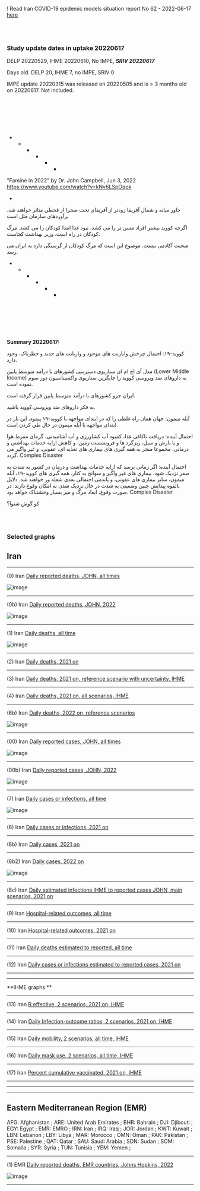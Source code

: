 ! Read Iran COVID-19 epidemic models situation report No 62 - 2022-06-17 [here](https://github.com/pourmalek/covir2/blob/main/situation%20reports/62%20Iran%20COVID-19%20epidemic%20models%20situation%20report%20No%2062%20–%202022-06-17.pdf)

<br/><br/> 


### Study update dates in uptake 20220617

DELP 20220529, IHME 20220610, No IMPE, **_SRIV 20220617_** 

Days old: DELP 20, IHME 7, no IMPE, SRIV 0

IMPE update 20220315 was released on 20220505 and is > 3 months old on 20220617. Not included. 

<br/><br/> 




<br/><br/> 


+ + + + + + 
"Famine in 2022" by Dr. John Campbell, Jun 3, 2022 https://www.youtube.com/watch?v=kNv6LSpOqok

*

<div dir="rtr"> 
  
خاور میانه و شمال آفریقا زودتر از آفریقای تحت صحرا از قحطی متاثر خواهند شد.  برآوردهای سازمان ملل است
  
اگرچه کووید بیشتر افراد مسن تر را می کشد، نبود غذا ابتدا کودکان را می کشد. مرگ کودکان در راه است. وزیر بهداشت کجاست. 
  
 صحبت آکادمی نیست. موضوع این است که مرگ کودکان از گرسنگی دارد به ایران می رسد.

  <div dir="ltr">

+ + + + + + 

<br/><br/> 


<div dir="rtr"> 

 
<br/><br/> 


**Summary 20220617:**

<div dir="rtr"> 

 

کووید-۱۹: احتمال چرخش وایارنت های موجود و واریانت های جدید و خطرناک، وجود دارد. 

 مدل آی اچ ام ای سناریوی دسترسی کشورهای با درآمد متوسط پایین (Lower Middle Income)  به داروهای ضد ویروسی کووید را جایگزین سناریوی واکسیناسیون دوز سوم نموده است. 

ایران جزو کشورهای با درآمد متوسط پایین قرار گرفته است.
  
 به فکر داروهای ضد ویروسی کووید باشید. 

  
آبله میمون: جهان همان راه غلطی را که در ابتدای مواجهه با کووید-۱۹ پیمود، این بار در ابتدای مواجهه با آبله میمون در حال طی کردن است.

احتمال آینده: دریافت ناکافی غذا، کمبود آب کشاورزی و آب آشامیدنی، گرمای مفرط هوا و یا بارش و سیل، ریزگرد ها و فرونشست زمین، و کاهش ارایه خدمات بهداشتی و درمانی،‌ مجموعا منجر به همه گیری های بیماری های تغذیه ای، عفونی، و غیر واگیر می گردد. Complex Disaster 
 
احتمال آینده: اگر زمانی برسد که ارایه خدمات بهداشت و درمان در کشور به شدت به صفر نزدیک شود، بیماری های غیر واگیر و سوانح به کنار، همه گیری های کووید-۱۹، آبله میمون،‌ سایر بیماری های عفونی، و پاندمی احتمالی بعدی شعله ور خواهند شد. دلایل بالقوه پیدایش چنین وضعیتی به شدت در حال نزدیک شدن به امکان وقوع دارند. در صورت وقوع، ابعاد مرگ و میر بسیار وحشتناک خواهد بود. Complex Disaster

 کو گوش شنوا؟
 <div dir="ltr">
 
 <br/><br/> 
 




### Selected graphs
   
## Iran   

****

(0) Iran [Daily reported deaths, JOHN, all times](https://github.com/pourmalek/covir2/blob/main/20220617/output/graph%201%20COVID-19%20daily%20deaths%2C%20Iran%2C%20Johns%20Hopkins.pdf)

![image](https://user-images.githubusercontent.com/30849720/174464128-1b66133b-cc9d-4da4-bafd-75a84abf81e5.png)
 
****

(0b) Iran [Daily reported deaths, JOHN, 2022](https://github.com/pourmalek/covir2/blob/main/20220617/output/graph%203%20COVID-19%20daily%20deaths%2C%20Iran%2C%20Johns%20Hopkins%2C%202022%20on.pdf)

![image](https://user-images.githubusercontent.com/30849720/174464152-3f5b871d-29e8-450c-84fd-f0c457e6ffaf.png)
 
****

(1) Iran [Daily deaths, all time](https://github.com/pourmalek/covir2/blob/main/20220617/output/graph%2011%20COVID-19%20daily%20deaths%2C%20Iran%2C%20reference%20scenarios%2C%20all%20time.pdf)

![image](https://user-images.githubusercontent.com/30849720/174464171-bd627785-5a67-48f2-bf4b-8da8de846a7d.png)
 
****

(2) Iran [Daily deaths, 2021 on](https://github.com/pourmalek/covir2/blob/main/20220617/output/graph%2012%20COVID-19%20daily%20deaths%2C%20Iran%2C%20reference%20scenarios.pdf)

  
****

(3) Iran [Daily deaths, 2021 on, reference scenario with uncertainty, IHME](https://github.com/pourmalek/covir2/blob/main/20220617/output/graph%2014%20COVID-19%20daily%20deaths%2C%20Iran%2C%20reference%20scenario%20with%20uncertainty%2C%20IHME.pdf)

 
****

(4) Iran [Daily deaths, 2021 on, all scenarios, IHME](https://github.com/pourmalek/covir2/blob/main/20220617/output/graph%2015%20COVID-19%20daily%20deaths%2C%20Iran%2C%20all%20scenarios%2C%20IHME.pdf)

 
****
  
(6b) Iran [Daily deaths, 2022 on, reference scenarios](https://github.com/pourmalek/covir2/blob/main/20220617/output/graph%2018%20COVID-19%20daily%20deaths%2C%20Iran%2C%20reference%20scenarios%2C%202022%20on.pdf)  
  
![image](https://user-images.githubusercontent.com/30849720/174464208-84780281-4f78-4cc9-bd8b-74c9d77b9b71.png)
  
****  

(00) Iran [Daily reported cases, JOHN, all times](https://github.com/pourmalek/covir2/blob/main/20220617/output/graph%202%20COVID-19%20daily%20cases%2C%20Iran%2C%20Johns%20Hopkins.pdf)

![image](https://user-images.githubusercontent.com/30849720/173192357-2c780d32-5a0e-4ca1-8dfe-8982901c891c.png)
 
****

(00b) Iran [Daily reported cases, JOHN, 2022](https://github.com/pourmalek/covir2/blob/main/20220617/output/graph%204%20COVID-19%20daily%20cases%2C%20Iran%2C%20Johns%20Hopkins%2C%202022%20on.pdf)

![image](https://user-images.githubusercontent.com/30849720/174464265-fc0af3a4-fdcc-4116-bc3d-c4829feb1aac.png)

****

(7) Iran [Daily cases or infections, all time](https://github.com/pourmalek/covir2/blob/main/20220617/output/graph%2021%20COVID-19%20daily%20cases%2C%20Iran%2C%20reference%20scenarios%2C%20all%20time.pdf)

![image](https://user-images.githubusercontent.com/30849720/174464340-166ba036-001a-467b-890b-9c4e91050067.png)
 
****

(8) Iran [Daily cases or infections, 2021 on](https://github.com/pourmalek/covir2/blob/main/20220617/output/graph%2022%20COVID-19%20daily%20cases%2C%20Iran%2C%20reference%20scenarios.pdf)

  
****

(8b) Iran [Daily cases, 2021 on](https://github.com/pourmalek/covir2/blob/main/20220617/output/graph%2022b%20COVID-19%20daily%20cases%2C%20Iran%2C%20reference%20scenarios.pdf)

  
****

(8b2) Iran [Daily cases, 2022 on](https://github.com/pourmalek/covir2/blob/main/20220617/output/graph%2022b2%20COVID-19%20daily%20cases%2C%20Iran%2C%20reference%20scenarios.pdf)

![image](https://user-images.githubusercontent.com/30849720/174464363-95642beb-9496-4f3d-8f38-f4d76648e52c.png)
 
****

(8c) Iran [Daily estimated infections IHME to reported cases JOHN, main scenarios, 2021 on](https://github.com/pourmalek/covir2/blob/main/20220617/output/graph%2029%20C19%20daily%20estimated%20infections%20to%20reported%20cases%2C%20Iran%2C%20reference%20scenarios%202021.pdf)

  
****

(9) Iran [Hospital-related outcomes, all time](https://github.com/pourmalek/covir2/blob/main/20220617/output/graph%2071a%20COVID-19%20hospital-related%20outcomes%2C%20all%20time.pdf)

 
****

(10) Iran [Hospital-related outcomes, 2021 on](https://github.com/pourmalek/covir2/blob/main/20220617/output/graph%2072%20COVID-19%20hospital-related%20outcomes%2C%20wo%20extremes%2C%202021.pdf)

  
****

(11) Iran [Daily deaths estimated to reported, all time](https://github.com/pourmalek/covir2/blob/main/20220617/output/graph%2091%20COVID-19%20daily%20deaths%20estimated%20to%20reported%2C%20Iran%2C%20reference%20scenarios%2C%20all%20time.pdf)

  
****

(12) Iran [Daily cases or infections estimated to reported cases, 2021 on](https://github.com/pourmalek/covir2/blob/main/20220617/output/graph%2094%20COVID-19%20daily%20cases%20estimated%20to%20reported%2C%20Iran%2C%20reference%20scenarios.pdf) 

  
****
****

**IHME graphs **

****

(13) Iran [R effective, 2 scenarios, 2021 on, IHME](https://github.com/pourmalek/covir2/blob/main/20220617/output/graph%20101%20COVID-19%20R%20effective%2C%20Iran%2C%202%20scenarios%2001jun2021%20on.pdf)

 
****

(14) Iran [Daily Infection-outcome ratios, 2 scenarios, 2021 on, IHME](https://github.com/pourmalek/covir2/blob/main/20220617/output/graph%20102%20COVID-19%20daily%20Infection%20outcomes%20ratios%2C%20Iran%202%20scenarios%2C%20IHME.pdf)

 
****

(15) Iran [Daily mobility, 2 scenarios, all time, IHME](https://github.com/pourmalek/covir2/blob/main/20220617/output/graph%20103%20COVID-19%20daily%20mobility%2C%20Iran%2C%202%20scenarios%20IHME.pdf)

 
****

(16) Iran [Daily mask use, 2 scenarios, all time, IHME](https://github.com/pourmalek/covir2/blob/main/20220617/output/graph%20104%20COVID-19%20daily%20mask_use%2C%20Iran%2C%202%20scenarios%20IHME.pdf)

 
****

(17) Iran [Percent cumulative vaccinated, 2021 on, IHME](https://github.com/pourmalek/covir2/blob/main/20220617/output/graph%20105%20COVID-19%20cumulative%20vaccinated%20percent%2C%20Iran%20IHME.pdf)

 
******************************
******************************
******************************
   
## Eastern Mediterranean Region (EMR)
   
AFG:	Afghanistan	;
ARE:	United Arab Emirates	;
BHR:	Bahrain	;
DJI:	 Djibouti	;
EGY:	Egypt	;
EMR:	EMRO	;
IRN:	Iran	;
IRQ:	Iraq	;
JOR:	Jordan	;
KWT:	Kuwait	;
LBN:	Lebanon	;
LBY:	Libya	;
MAR:	Morocco	;
OMN:	Oman	;
PAK:	Pakistan	;
PSE:	Palestine	;
QAT:	Qatar	;
SAU:	Saudi Arabia	;
SDN:	Sudan	;
SOM:	Somalia	;
SYR:	Syria	;
TUN:	Tunisia	;
YEM:	Yemen	;
   
****   

(1) EMR [Daily reported deaths, EMR countries, Johns Hopkins, 2022](https://github.com/pourmalek/covir2/blob/main/20220617/output/graph%201001%20COVID-19%20daily%20deaths%2C%20EMRO%20countries%2C%20Johns%20Hopkins%2C%202022%20on.pdf)
   
![image](https://user-images.githubusercontent.com/30849720/174464450-ce04381e-4758-4ceb-9ab1-8e30dd6d3b68.png)
   
****   
   
   
   
   
